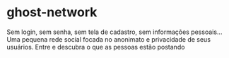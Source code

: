 # ghost-network
Sem login, sem senha, sem tela de cadastro, sem informações pessoais... Uma pequena rede social focada no anonimato e privacidade de seus usuários. Entre e descubra o que as pessoas estão postando 
